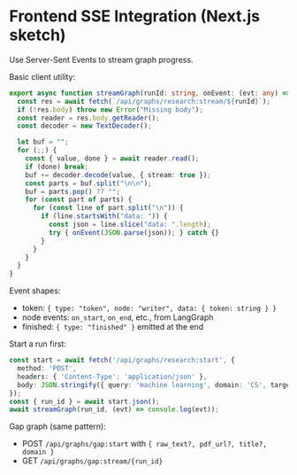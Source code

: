 # Frontend SSE Integration (Next.js sketch)

Use Server-Sent Events to stream graph progress.

Basic client utility:

```ts
export async function streamGraph(runId: string, onEvent: (evt: any) => void) {
  const res = await fetch(`/api/graphs/research:stream/${runId}`);
  if (!res.body) throw new Error("Missing body");
  const reader = res.body.getReader();
  const decoder = new TextDecoder();

  let buf = "";
  for (;;) {
    const { value, done } = await reader.read();
    if (done) break;
    buf += decoder.decode(value, { stream: true });
    const parts = buf.split("\n\n");
    buf = parts.pop() ?? "";
    for (const part of parts) {
      for (const line of part.split("\n")) {
        if (line.startsWith("data: ")) {
          const json = line.slice("data: ".length);
          try { onEvent(JSON.parse(json)); } catch {}
        }
      }
    }
  }
}
```

Event shapes:
- token: `{ type: "token", node: "writer", data: { token: string } }`
- node events: `on_start`, `on_end`, etc., from LangGraph
- finished: `{ type: "finished" }` emitted at the end

Start a run first:
```ts
const start = await fetch('/api/graphs/research:start', {
  method: 'POST',
  headers: { 'Content-Type': 'application/json' },
  body: JSON.stringify({ query: 'machine learning', domain: 'CS', target_size: 3 })
});
const { run_id } = await start.json();
await streamGraph(run_id, (evt) => console.log(evt));
```

Gap graph (same pattern):
- POST `/api/graphs/gap:start` with `{ raw_text?, pdf_url?, title?, domain }`
- GET `/api/graphs/gap:stream/{run_id}`

